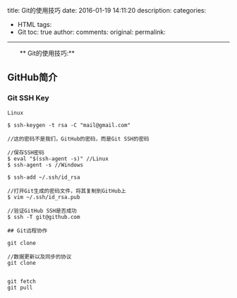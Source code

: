title: Git的使用技巧
date: 2016-01-19 14:11:20
description: 
categories:
- HTML
tags:
- Git
toc: true
author:
comments:
original:
permalink: 
---
　　** Git的使用技巧:**
<!-- more -->

## GitHub简介

### Git SSH Key

```
Linux

$ ssh-keygen -t rsa -C "mail@gmail.com"

//这的密码不是我们，GitHub的密码，而是Git SSH的密码

//保存SSH密码
$ eval "$(ssh-agent -s)" //Linux
$ ssh-agent -s //Windows

$ ssh-add ~/.ssh/id_rsa

//打开Git生成的密码文件，将其复制到GitHub上
$ vim ~/.ssh/id_rsa.pub

//验证GitHub SSH是否成功
$ ssh -T git@github.com

## Git远程协作

git clone

//数据更新以及同步的协议
git clone


git fetch
git pull
```